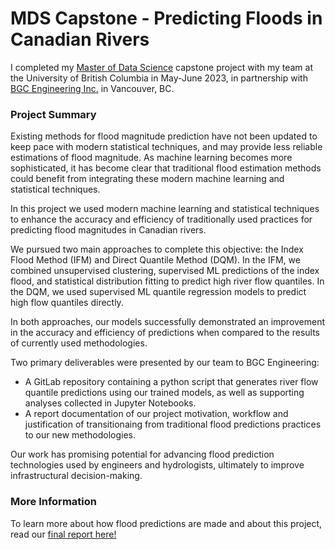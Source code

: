 # MDS Capstone - Predicting Floods in Canadian Rivers

I completed my [Master of Data Science](https://masterdatascience.ubc.ca/) capstone project with my team at the University of British Columbia in May-June 2023, in partnership with [BGC Engineering Inc.](https://www.bgcengineering.ca/) in Vancouver, BC. 

### Project Summary

Existing methods for flood magnitude prediction have not been updated to keep pace with modern statistical techniques, and may provide less reliable estimations of flood magnitude. As machine learning becomes more sophisticated, it has become clear that traditional flood estimation methods could benefit from integrating these modern machine learning and statistical techniques.

In this project we used modern machine learning and statistical techniques to enhance the accuracy and efficiency of traditionally used practices for predicting flood magnitudes in Canadian rivers. 

We pursued two main approaches to complete this objective: the Index Flood Method (IFM) and Direct Quantile Method (DQM). In the IFM, we combined unsupervised clustering, supervised ML predictions of the index flood, and statistical distribution fitting to predict high river flow quantiles. In the DQM, we used supervised ML quantile regression models to predict high flow quantiles directly. 

In both approaches, our models successfully demonstrated an improvement in the accuracy and efficiency of predictions when compared to the results of currently used methodologies.

Two primary deliverables were presented by our team to BGC Engineering:
- A GitLab repository containing a python script that generates river flow quantile predictions using our trained models, as well as supporting analyses collected in Jupyter Notebooks.
- A report documentation of our project motivation, workflow and justification of transitionaing from traditional flood predictions practices to our new methodologies.

Our work has promising potential for advancing flood prediction technologies used by engineers and hydrologists, ultimately to improve infrastructural decision-making.

### More Information

To learn more about how flood predictions are made and about this project, read our [final report here!](https://marianagyby.github.io/mds-cap/Predicting_Floods.html)
